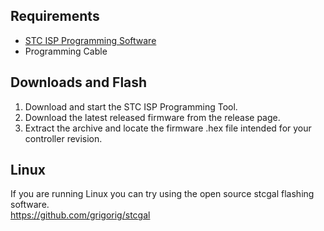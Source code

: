 ## Requirements

* [STC ISP Programming Software](http://www.stcmicro.com/rjxz.html)
* Programming Cable

## Downloads and Flash
1. Download and start the STC ISP Programming Tool. 
2. Download the latest released firmware from the release page.
3. Extract the archive and locate the firmware .hex file intended for your controller revision.




## Linux
If you are running Linux you can try using the open source stcgal flashing software.  
https://github.com/grigorig/stcgal



